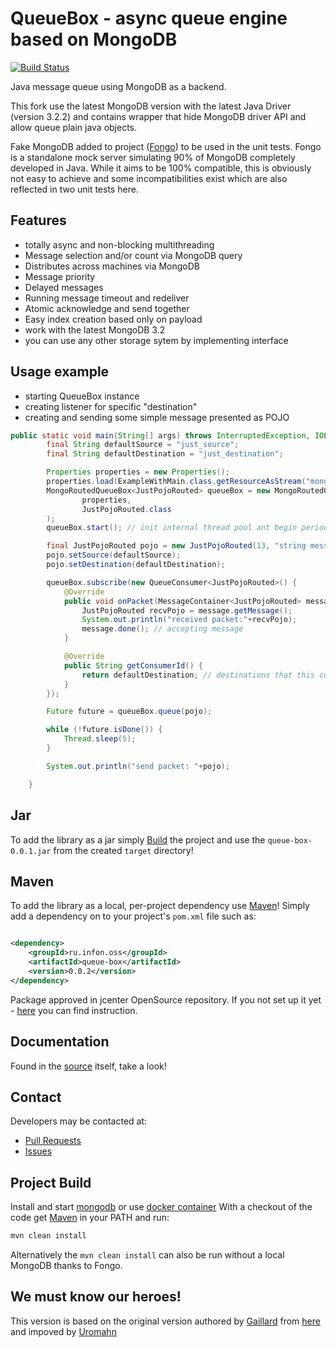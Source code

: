 # QueueBox - async queue engine based on MongoDB

[![Build Status](https://travis-ci.org/gaillard/mongo-queue-java.png)](https://travis-ci.org/gaillard/mongo-queue-java)

Java message queue using MongoDB as a backend.

This fork use the latest MongoDB version with the latest Java Driver (version 3.2.2) and contains wrapper that hide MongoDB driver API and allow queue plain java objects.

Fake MongoDB added to project ([Fongo](https://github.com/fakemongo/fongo)) to be used in the unit tests. Fongo is a standalone mock server simulating 90% of MongoDB completely developed in Java. While it aims to be 100% compatible, this is obviously not easy to achieve and some incompatibilities exist which are also reflected in two unit tests here.


## Features

 * totally async and non-blocking multithreading
 * Message selection and/or count via MongoDB query
 * Distributes across machines via MongoDB
 * Message priority
 * Delayed messages
 * Running message timeout and redeliver
 * Atomic acknowledge and send together
 * Easy index creation based only on payload
 * work with the latest MongoDB 3.2 
 * you can use any other storage sytem by implementing interface

## Usage example

 * starting QueueBox instance
 * creating listener for specific "destination"
 * creating and sending some simple message presented as POJO

```java
public static void main(String[] args) throws InterruptedException, IOException {
        final String defaultSource = "just_source";
        final String defaultDestination = "just_destination";

        Properties properties = new Properties();
        properties.load(ExampleWithMain.class.getResourceAsStream("mongodb.properties"));
        MongoRoutedQueueBox<JustPojoRouted> queueBox = new MongoRoutedQueueBox<>(
                properties,
                JustPojoRouted.class
        );
        queueBox.start(); // init internal thread pool ant begin periodic query to db

        final JustPojoRouted pojo = new JustPojoRouted(13, "string message for 13");
        pojo.setSource(defaultSource);
        pojo.setDestination(defaultDestination);

        queueBox.subscribe(new QueueConsumer<JustPojoRouted>() {
            @Override
            public void onPacket(MessageContainer<JustPojoRouted> message) {
                JustPojoRouted recvPojo = message.getMessage();
                System.out.println("received packet:"+recvPojo);
                message.done(); // accepting message
            }

            @Override
            public String getConsumerId() {
                return defaultDestination; // destinations that this consumer accepts
            }
        });

        Future future = queueBox.queue(pojo);

        while (!future.isDone()) {
            Thread.sleep(5);
        }

        System.out.println("send packet: "+pojo);

    }
```

## Jar

To add the library as a jar simply [Build](#project-build) the project and use the `queue-box-0.0.1.jar` from the created
`target` directory!

## Maven

To add the library as a local, per-project dependency use [Maven](http://maven.apache.org)! Simply add a dependency on
to your project's `pom.xml` file such as:

```xml

<dependency>
	<groupId>ru.infon.oss</groupId>
	<artifactId>queue-box</artifactId>
	<version>0.0.2</version>
</dependency>

```

Package approved in jcenter OpenSource repository. If you not set up it yet - [here](https://bintray.com/bintray/jcenter) you can find instruction.

## Documentation

Found in the [source](/src/main/java/gaillard/mongo/MongoQueueCore.java) itself, take a look!

## Contact

Developers may be contacted at:

 * [Pull Requests](https://github.com/infon-zed/mongo-queue-java/pulls)
 * [Issues](https://github.com/infon-zed/mongo-queue-java/issues)

## Project Build

Install and start [mongodb](http://www.mongodb.org) or use [docker container](https://hub.docker.com/_/mongo/)
With a checkout of the code get [Maven](http://maven.apache.org) in your PATH and run:

```bash
mvn clean install
```

Alternatively the `mvn clean install` can also be run without a local MongoDB thanks to Fongo.

## We must know our heroes!

This version is based on the original version authored by [Gaillard](https://github.com/gaillard) from [here](https://github.com/gaillard/mongo-queue-java) and impoved by [Uromahn](https://github.com/uromahn/mongo-queue-java)
